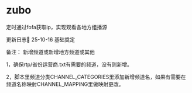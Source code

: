 # zubo
定时通过fofa获取ip，实现观看各地方组播源

更新日志📔
25-10-16 基础奠定


备注：
新增频道或新增地方频道或其他

1，确保rtp/省份运营商.txt有需要的频道，没有则新增。

2，脚本里频道分类CHANNEL_CATEGORIES里添加新增频道名，如果有需要在频道名称映射CHANNEL_MAPPING里做映射更改。

